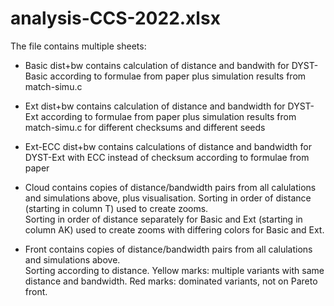 # analysis-CCS-2022.xlsx
The file contains multiple sheets:

- Basic dist+bw contains calculation of distance and bandwith for DYST-Basic according to formulae from paper
  plus simulation results from match-simu.c

- Ext dist+bw contains calculation of distance and bandwidth for DYST-Ext according to formulae from paper
  plus simulation results from match-simu.c for different checksums and different seeds

- Ext-ECC dist+bw contains calculations of distance and bandwidth for DYST-Ext with ECC instead of checksum according to formulae from paper

- Cloud contains copies of distance/bandwidth pairs from all calulations and simulations above, plus visualisation.
  Sorting in order of distance (starting in column T) used to create zooms. \
  Sorting in order of distance separately for Basic and Ext (starting in column AK) used to create zooms with differing colors for Basic and Ext.

- Front contains copies of distance/bandwidth pairs from all calulations and simulations above. \
  Sorting according to distance. Yellow marks: multiple variants with same distance and bandwidth.
  Red marks: dominated variants, not on Pareto front.